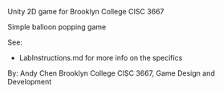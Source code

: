 Unity 2D game for Brooklyn College CISC 3667

Simple balloon popping game

See:
* LabInstructions.md for more info on the specifics

By: Andy Chen
Brooklyn College CISC 3667, Game Design and Development
